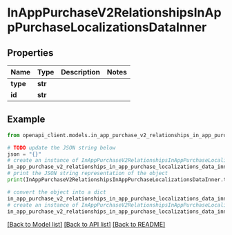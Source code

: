 # InAppPurchaseV2RelationshipsInAppPurchaseLocalizationsDataInner


## Properties

Name | Type | Description | Notes
------------ | ------------- | ------------- | -------------
**type** | **str** |  | 
**id** | **str** |  | 

## Example

```python
from openapi_client.models.in_app_purchase_v2_relationships_in_app_purchase_localizations_data_inner import InAppPurchaseV2RelationshipsInAppPurchaseLocalizationsDataInner

# TODO update the JSON string below
json = "{}"
# create an instance of InAppPurchaseV2RelationshipsInAppPurchaseLocalizationsDataInner from a JSON string
in_app_purchase_v2_relationships_in_app_purchase_localizations_data_inner_instance = InAppPurchaseV2RelationshipsInAppPurchaseLocalizationsDataInner.from_json(json)
# print the JSON string representation of the object
print(InAppPurchaseV2RelationshipsInAppPurchaseLocalizationsDataInner.to_json())

# convert the object into a dict
in_app_purchase_v2_relationships_in_app_purchase_localizations_data_inner_dict = in_app_purchase_v2_relationships_in_app_purchase_localizations_data_inner_instance.to_dict()
# create an instance of InAppPurchaseV2RelationshipsInAppPurchaseLocalizationsDataInner from a dict
in_app_purchase_v2_relationships_in_app_purchase_localizations_data_inner_from_dict = InAppPurchaseV2RelationshipsInAppPurchaseLocalizationsDataInner.from_dict(in_app_purchase_v2_relationships_in_app_purchase_localizations_data_inner_dict)
```
[[Back to Model list]](../README.md#documentation-for-models) [[Back to API list]](../README.md#documentation-for-api-endpoints) [[Back to README]](../README.md)


